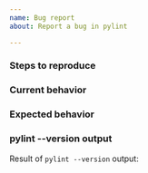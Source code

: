 ```yaml
---
name: Bug report
about: Report a bug in pylint

---
```


<!--
  Hi there! Thank you for discovering and submitting an issue.

  Before you submit this, make sure that the issue doesn't already exist
  or if it is not closed.

  Is your issue fixed on the preview release?:
    pip install pylint astroid --pre -U
-->

### Steps to reproduce

<!--
Given a file `a.py`:
```python
# (Disable message unrelated to the bug)
# pylint: disable=missing-docstring,...

```

Given multiple files:
```
__init__.py
a.py
module\
    __init__.py
    b.py
    c.py
```
-->

### Current behavior
<!--
Result of `pylint a.py`:
```

```
-->

### Expected behavior


### pylint --version output

Result of `pylint --version` output:
```

```

<!--
Additional dependencies:
```
pandas==0.23.2
marshmallow==3.10.0
...
```
-->
